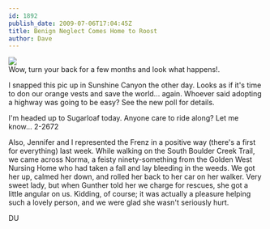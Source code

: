 ```yaml
---
id: 1892
publish_date: 2009-07-06T17:04:45Z
title: Benign Neglect Comes Home to Roost
author: Dave
---
```

![](http://www.flagstafffrenzy.org/wp-content/uploads/2009/07/garbage.jpg)  
Wow, turn your back for a few months and look what happens!.

I snapped this pic up in Sunshine Canyon the other day. Looks as if it's time to don our orange vests and save the world... again. Whoever said adopting a highway was going to be easy? See the new poll for details.

I'm headed up to Sugarloaf today. Anyone care to ride along? Let me know... 2-2672

Also, Jennifer and I represented the Frenz in a positive way (there's a first for everything) last week. While walking on the South Boulder Creek Trail, we came across Norma, a feisty ninety-something from the Golden West Nursing Home who had taken a fall and lay bleeding in the weeds. We got her up, calmed her down, and rolled her back to her car on her walker. Very sweet lady, but when Gunther told her we charge for rescues, she got a little angular on us. Kidding, of course; it was actually a pleasure helping such a lovely person, and we were glad she wasn't seriously hurt.

DU